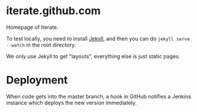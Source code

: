 iterate.github.com
==================

Homepage of Iterate.

To test locally, you need to install [Jekyll](http://jekyllrb.com/docs/installation/),
and then you can do `jekyll serve --watch` in the root directory.

We only use Jekyll to get "layouts", everything else is just static pages.


Deployment
==========

When code gets into the master branch, a hook in GitHub notifies a Jenkins instance which deploys the new version immediately.
